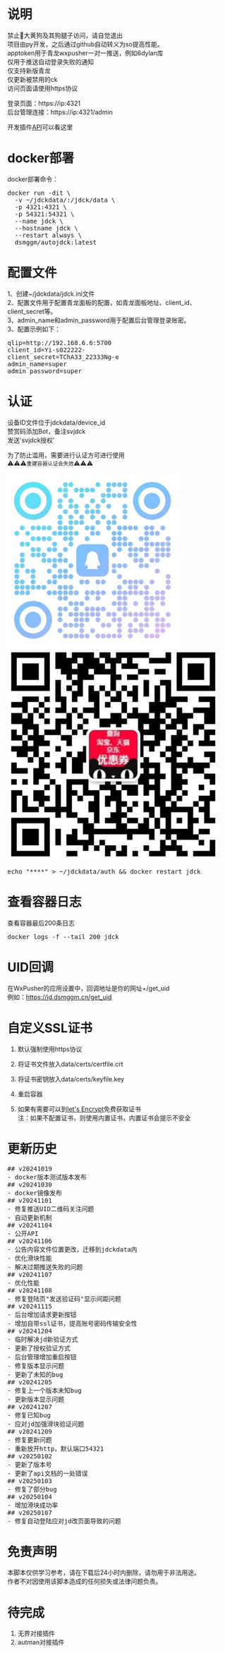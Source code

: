 # 说明
禁止🚫大黄狗及其狗腿子访问，请自觉退出  
项目由py开发，之后通过github自动转义为so提高性能。  
apptoken用于青龙wxpusher一对一推送，例如6dylan库  
仅用于推送自动登录失败的通知  
仅支持新版青龙  
仅更新被禁用的ck  
访问页面请使用https协议  

登录页面：https://ip:4321  
后台管理连接：https://ip:4321/admin  

开发插件[API](https://github.com/dsmggm/svjdck/blob/main/README_API.md)可以看这里  
# docker部署
docker部署命令：  
<pre>
docker run -dit \
  -v ~/jdckdata/:/jdck/data \
  -p 4321:4321 \
  -p 54321:54321 \
  --name jdck \
  --hostname jdck \
  --restart always \
  dsmggm/autojdck:latest
</pre>

# 配置文件
1、创建~/jdckdata/jdck.ini文件  
2、配置文件用于配置青龙面板的配置，如青龙面板地址、client_id、client_secret等。  
3、admin_name和admin_password用于配置后台管理登录账密。  
3、配置示例如下：  
<pre>
qlip=http://192.168.6.6:5700
client_id=Yi-s022222-
client_secret=TChA33_22333Ng-e
admin_name=super
admin_password=super
</pre>

# 认证
设备ID文件位于jdckdata/device_id  
赞赏码添加Bot，备注svjdck  
发送'svjdck授权'  
  
为了防止滥用，需要进行认证方可进行使用  
⚠⚠⚠`重建容器认证会失效`⚠⚠⚠  
  
![DsmggmBot](qq.png)
![DsmggmBot](DsmggmBot.png)
<pre>
echo "****" > ~/jdckdata/auth && docker restart jdck
</pre>

# 查看容器日志
查看容器最后200条日志
<pre>
docker logs -f --tail 200 jdck
</pre>

# UID回调
在WxPusher的应用设置中，回调地址是你的网址+/get_uid  
例如：https://jd.dsmggm.cn/get_uid  

# 自定义SSL证书
1. 默认强制使用https协议  
2. 将证书文件放入data/certs/certfile.crt  
3. 将证书密钥放入data/certs/keyfile.key  

4. 重启容器  
5. 如果有需要可以到[let's Encrypt](https://letsencrypt.org/zh-cn/getting-started/)免费获取证书  
注：如果不配置证书，则使用内置证书，内置证书会提示不安全  

# 更新历史
<pre>
## v20241019
- docker版本测试版本发布
## v20241030
- docker镜像发布
## v20241101
- 修复推送UID二维码关注问题
- 自动更新机制
## v20241104
- 公开API
## v20241106
- 公告内容文件位置更改，迁移到jdckdata内
- 优化滑块性能
- 解决过期推送失败的问题
## v20241107
- 优化性能
## v20241108
- 修复登陆页"发送验证码"显示间距问题
## v20241115
- 后台增加请求更新按钮
- 增加自带ssl证书，提高账号密码传输安全性
## v20241204
- 临时解决jd新验证方式
- 更新了授权验证方式
- 后台管理增加重启按钮
- 修复版本显示问题
- 更新了未知的bug
## v20241205
- 修复上一个版本未知bug
- 更新版本显示问题
## v20241207
- 修复已知bug
- 应对jd加强滑块验证问题
## v20241209
- 修复更新问题
- 重新放开http，默认端口54321
## v20250102
- 更新了版本号
- 更新了api文档的一处错误
## v20250103
- 修复了部分bug
## v20250104
- 增加滑块成功率
## v20250107
- 修复自动登陆应对jd改页面导致的问题
</pre>


# 免责声明  
本脚本仅供学习参考，请在下载后24小时内删除，请勿用于非法用途。  
作者不对因使用该脚本造成的任何损失或法律问题负责。  

# 待完成
1. 无界对接插件
2. autman对接插件